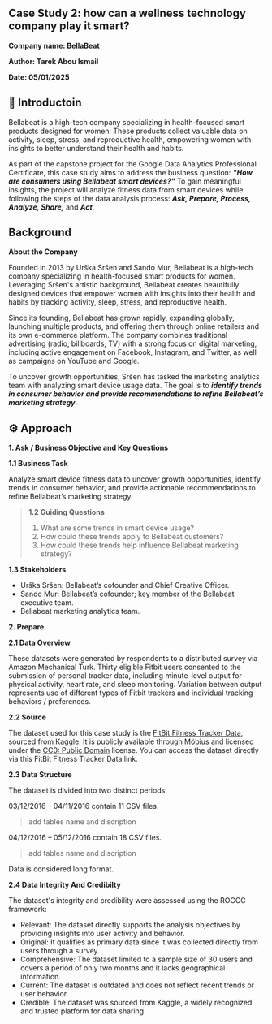 ## Case Study 2: how can a wellness technology company play it smart? ##

**Company name: BellaBeat**

**Author: Tarek Abou Ismail**

**Date: 05/01/2025**

## 📝 Introductoin ##

Bellabeat is a high-tech company specializing in health-focused smart products designed for women. These products collect valuable data on activity, sleep, stress, and reproductive health, empowering women with insights to better understand their health and habits.

As part of the capstone project for the Google Data Analytics Professional Certificate, this case study aims to address the business question: ***"How are consumers using Bellabeat smart devices?"*** To gain meaningful insights, the project will analyze fitness data from smart devices while following the steps of the data analysis process: ***Ask, Prepare, Process, Analyze, Share,*** and ***Act***.

## Background ##

**About the Company**

Founded in 2013 by Urška Sršen and Sando Mur, Bellabeat is a high-tech company specializing in health-focused smart products for women. Leveraging Sršen's artistic background, Bellabeat creates beautifully designed devices that empower women with insights into their health and habits by tracking activity, sleep, stress, and reproductive health.

Since its founding, Bellabeat has grown rapidly, expanding globally, launching multiple products, and offering them through online retailers and its own e-commerce platform. The company combines traditional advertising (radio, billboards, TV) with a strong focus on digital marketing, including active engagement on Facebook, Instagram, and Twitter, as well as campaigns on YouTube and Google.

To uncover growth opportunities, Sršen has tasked the marketing analytics team with analyzing smart device usage data. The goal is to ***identify trends in consumer behavior and provide recommendations to refine Bellabeat’s marketing strategy***.

## ⚙ Approach ##

**1. Ask / Business Objective and Key Questions**

**1.1 Business Task**

Analyze smart device fitness data to uncover growth opportunities, identify trends in consumer behavior, and provide actionable recommendations to refine Bellabeat’s marketing strategy.

> **1.2 Guiding Questions**
> 1. What are some trends in smart device usage?
> 2. How could these trends apply to Bellabeat customers?
> 3. How could these trends help influence Bellabeat marketing strategy?

**1.3 Stakeholders**
- Urška Sršen: Bellabeat’s cofounder and Chief Creative Officer.
- Sando Mur: Bellabeat’s cofounder; key member of the Bellabeat executive team.
- Bellabeat marketing analytics team.

**2. Prepare**

**2.1 Data Overview**

These datasets were generated by respondents to a distributed survey via Amazon Mechanical Turk. Thirty eligible Fitbit users consented to the submission of personal tracker data, including minute-level output for physical activity, heart rate, and sleep monitoring. Variation between output represents use of different types of Fitbit trackers and individual tracking behaviors / preferences.

**2.2 Source**

The dataset used for this case study is the [FitBit Fitness Tracker Data](https://www.kaggle.com/datasets/arashnic/fitbit), sourced from Kaggle. It is publicly available through [Möbius](https://www.kaggle.com/arashnic) and licensed under the [CC0: Public Domain](https://creativecommons.org/publicdomain/zero/1.0/) license. You can access the dataset directly via this FitBit Fitness Tracker Data link.

**2.3 Data Structure**

The dataset is divided into two distinct periods:

03/12/2016 – 04/11/2016 contain 11 CSV files.

> add tables name and discription 

04/12/2016 – 05/12/2016 contain 18 CSV files. 

> add tables name and discription 

Data is considered long format. 

**2.4 Data Integrity And Credibilty**

The dataset's integrity and credibility were assessed using the ROCCC framework:

- Relevant: The dataset directly supports the analysis objectives by providing insights into user activity and behavior.
- Original: It qualifies as primary data since it was collected directly from users through a survey.
- Comprehensive: The dataset limited to a sample size of 30 users and covers a period of only two months and it lacks geographical information.
- Current: The dataset is outdated and does not reflect recent trends or user behavior.
- Credible: The dataset was sourced from Kaggle, a widely recognized and trusted platform for data sharing.










